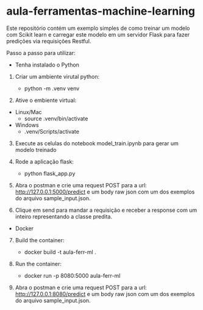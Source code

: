 # aula-ferramentas-machine-learning

Este repositório contém um exemplo simples de como treinar um modelo com Scikit learn e carregar este modelo em um servidor Flask para fazer predições via requisições Restful.

Passo a passo para utilizar:

* Tenha instalado o Python

1) Criar um ambiente virutal python:

    * python -m .venv venv

2) Ative o embiente virtual:

* Linux/Mac
  * source .venv/bin/activate
* Windows
    * .venv/Scripts/activate

3) Execute as celulas do notebook model_train.ipynb para gerar um modelo treinado

4) Rode a aplicação flask:
    * python flask_app.py
    
5) Abra o postman e crie uma request POST para a url: http://127.0.0.1:5000/predict e um body raw json com um dos exemplos do arquivo sample_input.json.

6) Clique em send para mandar a requisição e receber a response com um inteiro representando a classe predita.

* Docker

7) Build the container:
    * docker build -t aula-ferr-ml .

8) Run the container:
    * docker run -p 8080:5000 aula-ferr-ml

9) Abra o postman e crie uma request POST para a url: http://127.0.0.1:8080/predict e um body raw json com um dos exemplos do arquivo sample_input.json.